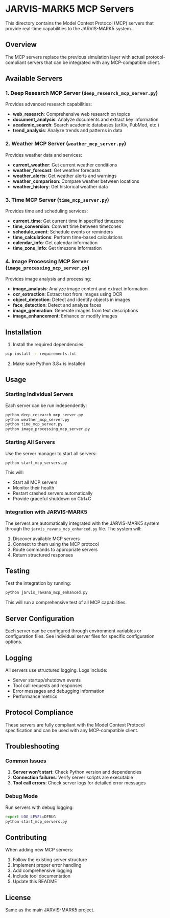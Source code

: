 # JARVIS-MARK5 MCP Servers

This directory contains the Model Context Protocol (MCP) servers that provide real-time capabilities to the JARVIS-MARK5 system.

## Overview

The MCP servers replace the previous simulation layer with actual protocol-compliant servers that can be integrated with any MCP-compatible client.

## Available Servers

### 1. Deep Research MCP Server (`deep_research_mcp_server.py`)
Provides advanced research capabilities:
- **web_research**: Comprehensive web research on topics
- **document_analysis**: Analyze documents and extract key information
- **academic_search**: Search academic databases (arXiv, PubMed, etc.)
- **trend_analysis**: Analyze trends and patterns in data

### 2. Weather MCP Server (`weather_mcp_server.py`)
Provides weather data and services:
- **current_weather**: Get current weather conditions
- **weather_forecast**: Get weather forecasts
- **weather_alerts**: Get weather alerts and warnings
- **weather_comparison**: Compare weather between locations
- **weather_history**: Get historical weather data

### 3. Time MCP Server (`time_mcp_server.py`)
Provides time and scheduling services:
- **current_time**: Get current time in specified timezone
- **time_conversion**: Convert time between timezones
- **schedule_event**: Schedule events or reminders
- **time_calculations**: Perform time-based calculations
- **calendar_info**: Get calendar information
- **time_zone_info**: Get timezone information

### 4. Image Processing MCP Server (`image_processing_mcp_server.py`)
Provides image analysis and processing:
- **image_analysis**: Analyze image content and extract information
- **ocr_extraction**: Extract text from images using OCR
- **object_detection**: Detect and identify objects in images
- **face_detection**: Detect and analyze faces
- **image_generation**: Generate images from text descriptions
- **image_enhancement**: Enhance or modify images

## Installation

1. Install the required dependencies:
```bash
pip install -r requirements.txt
```

2. Make sure Python 3.8+ is installed

## Usage

### Starting Individual Servers

Each server can be run independently:

```bash
python deep_research_mcp_server.py
python weather_mcp_server.py
python time_mcp_server.py
python image_processing_mcp_server.py
```

### Starting All Servers

Use the server manager to start all servers:

```bash
python start_mcp_servers.py
```

This will:
- Start all MCP servers
- Monitor their health
- Restart crashed servers automatically
- Provide graceful shutdown on Ctrl+C

### Integration with JARVIS-MARK5

The servers are automatically integrated with the JARVIS-MARK5 system through the `jarvis_ravana_mcp_enhanced.py` file. The system will:

1. Discover available MCP servers
2. Connect to them using the MCP protocol
3. Route commands to appropriate servers
4. Return structured responses

## Testing

Test the integration by running:

```bash
python jarvis_ravana_mcp_enhanced.py
```

This will run a comprehensive test of all MCP capabilities.

## Server Configuration

Each server can be configured through environment variables or configuration files. See individual server files for specific configuration options.

## Logging

All servers use structured logging. Logs include:
- Server startup/shutdown events
- Tool call requests and responses
- Error messages and debugging information
- Performance metrics

## Protocol Compliance

These servers are fully compliant with the Model Context Protocol specification and can be used with any MCP-compatible client.

## Troubleshooting

### Common Issues

1. **Server won't start**: Check Python version and dependencies
2. **Connection failures**: Verify server scripts are executable
3. **Tool call errors**: Check server logs for detailed error messages

### Debug Mode

Run servers with debug logging:
```bash
export LOG_LEVEL=DEBUG
python start_mcp_servers.py
```

## Contributing

When adding new MCP servers:

1. Follow the existing server structure
2. Implement proper error handling
3. Add comprehensive logging
4. Include tool documentation
5. Update this README

## License

Same as the main JARVIS-MARK5 project.
